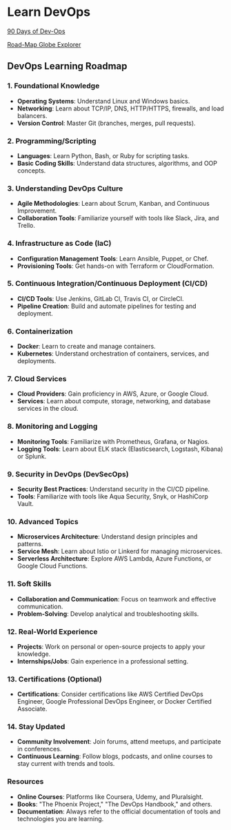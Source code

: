 # Learn DevOps
[90 Days of Dev-Ops](https://github.com/MichaelCade/90DaysOfDevOps)

[Road-Map Globe Explorer](https://explorer.globe.engineer/search?qd=%5B%7B%22searchbox_query%22%3A%22devops%20engineeer%22%2C%22search_id%22%3A%22cbc41bd6-ec82-4911-9999-435ad96feb14%22%2C%22index%22%3A0%2C%22type%22%3A%22initial_searchbox%22%2C%22clicked_category%22%3Anull%2C%22staged_image%22%3Anull%2C%22location%22%3Anull%7D%5D&sid=cbc41bd6-ec82-4911-9999-435ad96feb14)

## DevOps Learning Roadmap

### 1. Foundational Knowledge
- **Operating Systems**: Understand Linux and Windows basics.
- **Networking**: Learn about TCP/IP, DNS, HTTP/HTTPS, firewalls, and load balancers.
- **Version Control**: Master Git (branches, merges, pull requests).

### 2. Programming/Scripting
- **Languages**: Learn Python, Bash, or Ruby for scripting tasks.
- **Basic Coding Skills**: Understand data structures, algorithms, and OOP concepts.

### 3. Understanding DevOps Culture
- **Agile Methodologies**: Learn about Scrum, Kanban, and Continuous Improvement.
- **Collaboration Tools**: Familiarize yourself with tools like Slack, Jira, and Trello.

### 4. Infrastructure as Code (IaC)
- **Configuration Management Tools**: Learn Ansible, Puppet, or Chef.
- **Provisioning Tools**: Get hands-on with Terraform or CloudFormation.

### 5. Continuous Integration/Continuous Deployment (CI/CD)
- **CI/CD Tools**: Use Jenkins, GitLab CI, Travis CI, or CircleCI.
- **Pipeline Creation**: Build and automate pipelines for testing and deployment.

### 6. Containerization
- **Docker**: Learn to create and manage containers.
- **Kubernetes**: Understand orchestration of containers, services, and deployments.

### 7. Cloud Services
- **Cloud Providers**: Gain proficiency in AWS, Azure, or Google Cloud.
- **Services**: Learn about compute, storage, networking, and database services in the cloud.

### 8. Monitoring and Logging
- **Monitoring Tools**: Familiarize with Prometheus, Grafana, or Nagios.
- **Logging Tools**: Learn about ELK stack (Elasticsearch, Logstash, Kibana) or Splunk.

### 9. Security in DevOps (DevSecOps)
- **Security Best Practices**: Understand security in the CI/CD pipeline.
- **Tools**: Familiarize with tools like Aqua Security, Snyk, or HashiCorp Vault.

### 10. Advanced Topics
- **Microservices Architecture**: Understand design principles and patterns.
- **Service Mesh**: Learn about Istio or Linkerd for managing microservices.
- **Serverless Architecture**: Explore AWS Lambda, Azure Functions, or Google Cloud Functions.

### 11. Soft Skills
- **Collaboration and Communication**: Focus on teamwork and effective communication.
- **Problem-Solving**: Develop analytical and troubleshooting skills.

### 12. Real-World Experience
- **Projects**: Work on personal or open-source projects to apply your knowledge.
- **Internships/Jobs**: Gain experience in a professional setting.

### 13. Certifications (Optional)
- **Certifications**: Consider certifications like AWS Certified DevOps Engineer, Google Professional DevOps Engineer, or Docker Certified Associate.

### 14. Stay Updated
- **Community Involvement**: Join forums, attend meetups, and participate in conferences.
- **Continuous Learning**: Follow blogs, podcasts, and online courses to stay current with trends and tools.

### Resources
- **Online Courses**: Platforms like Coursera, Udemy, and Pluralsight.
- **Books**: "The Phoenix Project," "The DevOps Handbook," and others.
- **Documentation**: Always refer to the official documentation of tools and technologies you are learning.
